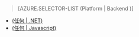 > [AZURE.SELECTOR-LIST (Platform | Backend )]
- [(任何 | .NET)](../articles/mobile-services-dotnet-backend-schedule-recurring-tasks.md)
- [(任何 | Javascript)](../articles/mobile-services-schedule-recurring-tasks.md)

